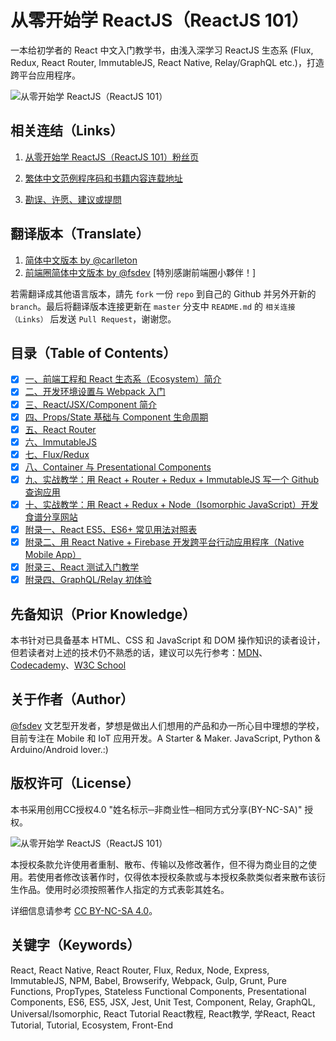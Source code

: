 # 从零开始学 ReactJS（ReactJS 101）
一本给初学者的 React 中文入门教学书，由浅入深学习 ReactJS 生态系 (Flux, Redux, React Router, ImmutableJS, React Native, Relay/GraphQL etc.)，打造跨平台应用程序。

![从零开始学 ReactJS（ReactJS 101）](./cover.png)

## 相关连结（Links）

1. [从零开始学 ReactJS（ReactJS 101）粉丝页](https://www.facebook.com/reactjs101/)

2. [繁体中文范例程序码和书籍内容连载地址](https://github.com/fsdev124/reactjs101)

3. [勘误、许愿、建议或提問](https://github.com/fsdev124/reactjs/issues)

## 翻译版本（Translate）

1. [简体中文版本 by @carlleton](https://github.com/carlleton/reactjs101/tree/zh-CN)
2. [前端圈简体中文版本 by @fsdev]( https://github.com/fsdev124/reactjs) [特別感謝前端圈小夥伴！]

若需翻译成其他语言版本，請先 `fork` 一份 `repo` 到自己的 Github 并另外开新的 `branch`。最后将翻译版本连接更新在 `master` 分支中 `README.md` 的 `相关连接（Links）` 后发送 `Pull Request`，谢谢您。

## 目录（Table of Contents）

- [X] [一、前端工程和 React 生态系（Ecosystem）简介](https://github.com/fsdev124/reactjs/tree/master/Ch01)
- [X] [二、开发环境设置与 Webpack 入门](https://github.com/fsdev124/reactjs/tree/master/Ch02)
- [X] [三、React/JSX/Component 简介](https://github.com/fsdev124/reactjs/tree/master/Ch03)
- [X] [四、Props/State 基础与 Component 生命周期](https://github.com/fsdev124/reactjs/tree/master/Ch04)
- [X] [五、React Router](https://github.com/fsdev124/reactjs/tree/master/Ch05)
- [X] [六、ImmutableJS](https://github.com/fsdev124/reactjs/tree/master/Ch06)
- [X] [七、Flux/Redux](https://github.com/fsdev124/reactjs/tree/master/Ch07)
- [X] [八、Container 与 Presentational Components](https://github.com/fsdev124/reactjs/tree/master/Ch08)
- [X] [九、实战教学：用 React + Router + Redux + ImmutableJS 写一个 Github 查询应用](https://github.com/fsdev124/reactjs/tree/master/Ch09)
- [X] [十、实战教学：用 React + Redux + Node（Isomorphic JavaScript）开发食谱分享网站](https://github.com/fsdev124/reactjs/tree/master/Ch10)
- [X] [附录一、React ES5、ES6+ 常见用法对照表](https://github.com/fsdev124/reactjs/tree/master/Appendix01)
- [X] [附录二、用 React Native + Firebase 开发跨平台行动应用程序（Native Mobile App）](https://github.com/fsdev124/reactjs/tree/master/Appendix02)
- [X] [附录三、React 测试入门教学](https://github.com/fsdev124/reactjs/tree/master/Appendix03)
- [X] [附录四、GraphQL/Relay 初体验](https://github.com/fsdev124/reactjs/tree/master/Appendix04)

## 先备知识（Prior Knowledge）
本书针对已具备基本 HTML、CSS 和 JavaScript 和 DOM 操作知识的读者设计，但若读者对上述的技术仍不熟悉的话，建议可以先行参考：[MDN](https://developer.mozilla.org/zh-TW/)、[Codecademy](https://www.codecademy.com/)、[W3C School](http://www.w3schools.com/)

## 关于作者（Author）
[@fsdev](http://blog.fsdev.cc) 文艺型开发者，梦想是做出人们想用的产品和办一所心目中理想的学校，目前专注在 Mobile 和 IoT 应用开发。A Starter & Maker. JavaScript, Python & Arduino/Android lover.:)

## 版权许可（License）
本书采用创用CC授权4.0 "姓名标示─非商业性─相同方式分享(BY-NC-SA)" 授权。

![从零开始学 ReactJS（ReactJS 101）](./cc-by-nc-sa.png)

本授权条款允许使用者重制、散布、传输以及修改著作，但不得为商业目的之使用。若使用者修改该著作时，仅得依本授权条款或与本授权条款类似者来散布该衍生作品。使用时必须按照著作人指定的方式表彰其姓名。

详细信息请参考 [CC BY-NC-SA 4.0](https://creativecommons.org/licenses/by-nc-sa/4.0/)。

## 关键字（Keywords）
React, React Native, React Router, Flux, Redux, Node, Express, ImmutableJS, NPM, Babel, Browserify, Webpack, Gulp, Grunt, Pure Functions, PropTypes, Stateless Functional Components, Presentational Components, ES6, ES5, JSX, Jest, Unit Test, Component, Relay, GraphQL, Universal/Isomorphic, React Tutorial React教程, React教学, 学React, React Tutorial, Tutorial, Ecosystem, Front-End
